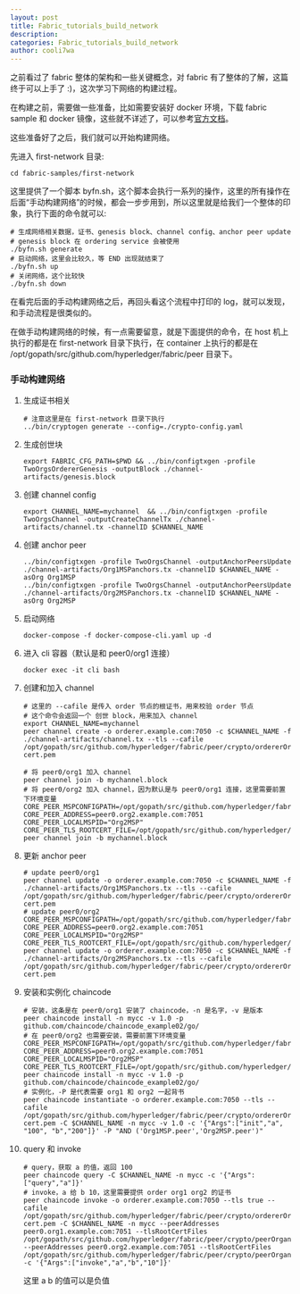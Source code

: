 ```yaml
---
layout: post
title: Fabric_tutorials_build_network
description:
categories: Fabric_tutorials_build_network
author: cooli7wa
---
```

之前看过了 fabric 整体的架构和一些关键概念，对 fabric 有了整体的了解，这篇终于可以上手了 :)，这次学习下网络的构建过程。

在构建之前，需要做一些准备，比如需要安装好 docker 环境，下载 fabric sample 和 docker 镜像，这些就不详述了，可以参考[官方文档](https://hyperledger-fabric.readthedocs.io/en/release-1.3/install.html)。

这些准备好了之后，我们就可以开始构建网络。

先进入 first-network 目录:

```
cd fabric-samples/first-network
```

这里提供了一个脚本 byfn.sh，这个脚本会执行一系列的操作，这里的所有操作在后面“手动构建网络”的时候，都会一步步用到，所以这里就是给我们一个整体的印象，执行下面的命令就可以:

```
# 生成网络相关数据，证书、genesis block、channel config、anchor peer update
# genesis block 在 ordering service 会被使用
./byfn.sh generate
# 启动网络，这里会比较久，等 END 出现就结束了
./byfn.sh up
# 关闭网络，这个比较快
./byfn.sh down
```

在看完后面的手动构建网络之后，再回头看这个流程中打印的 log，就可以发现，和手动流程是很类似的。

在做手动构建网络的时候，有一点需要留意，就是下面提供的命令，在 host 机上执行的都是在 first-network 目录下执行，在 container 上执行的都是在 /opt/gopath/src/github.com/hyperledger/fabric/peer 目录下。

### 手动构建网络

1. 生成证书相关

   ```
   # 注意这里是在 first-network 目录下执行
   ../bin/cryptogen generate --config=./crypto-config.yaml
   ```

2. 生成创世块

   ```
   export FABRIC_CFG_PATH=$PWD && ../bin/configtxgen -profile TwoOrgsOrdererGenesis -outputBlock ./channel-artifacts/genesis.block
   ```

3. 创建 channel config

   ```
   export CHANNEL_NAME=mychannel  && ../bin/configtxgen -profile TwoOrgsChannel -outputCreateChannelTx ./channel-artifacts/channel.tx -channelID $CHANNEL_NAME
   ```

4. 创建 anchor peer

   ```
   ../bin/configtxgen -profile TwoOrgsChannel -outputAnchorPeersUpdate ./channel-artifacts/Org1MSPanchors.tx -channelID $CHANNEL_NAME -asOrg Org1MSP
   ../bin/configtxgen -profile TwoOrgsChannel -outputAnchorPeersUpdate ./channel-artifacts/Org2MSPanchors.tx -channelID $CHANNEL_NAME -asOrg Org2MSP
   ```

5. 启动网络

   ```
   docker-compose -f docker-compose-cli.yaml up -d
   ```

6. 进入 cli 容器（默认是和 peer0/org1 连接）

   ```
   docker exec -it cli bash
   ```

7. 创建和加入 channel

   ```
   # 这里的 --cafile 是传入 order 节点的根证书，用来校验 order 节点
   # 这个命令会返回一个 创世 block，用来加入 channel
   export CHANNEL_NAME=mychannel
   peer channel create -o orderer.example.com:7050 -c $CHANNEL_NAME -f ./channel-artifacts/channel.tx --tls --cafile /opt/gopath/src/github.com/hyperledger/fabric/peer/crypto/ordererOrganizations/example.com/orderers/orderer.example.com/msp/tlscacerts/tlsca.example.com-cert.pem
   ```

   ```
   # 将 peer0/org1 加入 channel
   peer channel join -b mychannel.block
   # 将 peer0/org2 加入 channel，因为默认是与 peer0/org1 连接，这里需要前置下环境变量
   CORE_PEER_MSPCONFIGPATH=/opt/gopath/src/github.com/hyperledger/fabric/peer/crypto/peerOrganizations/org2.example.com/users/Admin@org2.example.com/msp  CORE_PEER_ADDRESS=peer0.org2.example.com:7051 
   CORE_PEER_LOCALMSPID="Org2MSP" 
   CORE_PEER_TLS_ROOTCERT_FILE=/opt/gopath/src/github.com/hyperledger/fabric/peer/crypto/peerOrganizations/org2.example.com/peers/peer0.org2.example.com/tls/ca.crt
   peer channel join -b mychannel.block
   ```

8. 更新 anchor peer

   ```
   # update peer0/org1
   peer channel update -o orderer.example.com:7050 -c $CHANNEL_NAME -f ./channel-artifacts/Org1MSPanchors.tx --tls --cafile /opt/gopath/src/github.com/hyperledger/fabric/peer/crypto/ordererOrganizations/example.com/orderers/orderer.example.com/msp/tlscacerts/tlsca.example.com-cert.pem
   # update peer0/org2
   CORE_PEER_MSPCONFIGPATH=/opt/gopath/src/github.com/hyperledger/fabric/peer/crypto/peerOrganizations/org2.example.com/users/Admin@org2.example.com/msp CORE_PEER_ADDRESS=peer0.org2.example.com:7051 CORE_PEER_LOCALMSPID="Org2MSP" CORE_PEER_TLS_ROOTCERT_FILE=/opt/gopath/src/github.com/hyperledger/fabric/peer/crypto/peerOrganizations/org2.example.com/peers/peer0.org2.example.com/tls/ca.crt peer channel update -o orderer.example.com:7050 -c $CHANNEL_NAME -f ./channel-artifacts/Org2MSPanchors.tx --tls --cafile /opt/gopath/src/github.com/hyperledger/fabric/peer/crypto/ordererOrganizations/example.com/orderers/orderer.example.com/msp/tlscacerts/tlsca.example.com-cert.pem
   ```

9. 安装和实例化 chaincode

   ```
   # 安装，这条是在 peer0/org1 安装了 chaincode，-n 是名字，-v 是版本
   peer chaincode install -n mycc -v 1.0 -p github.com/chaincode/chaincode_example02/go/
   # 在 peer0/org2 也需要安装，需要前置下环境变量
   CORE_PEER_MSPCONFIGPATH=/opt/gopath/src/github.com/hyperledger/fabric/peer/crypto/peerOrganizations/org2.example.com/users/Admin@org2.example.com/msp CORE_PEER_ADDRESS=peer0.org2.example.com:7051 CORE_PEER_LOCALMSPID="Org2MSP" CORE_PEER_TLS_ROOTCERT_FILE=/opt/gopath/src/github.com/hyperledger/fabric/peer/crypto/peerOrganizations/org2.example.com/peers/peer0.org2.example.com/tls/ca.crt peer chaincode install -n mycc -v 1.0 -p github.com/chaincode/chaincode_example02/go/
   # 实例化，-P 是代表需要 org1 和 org2 一起背书
   peer chaincode instantiate -o orderer.example.com:7050 --tls --cafile /opt/gopath/src/github.com/hyperledger/fabric/peer/crypto/ordererOrganizations/example.com/orderers/orderer.example.com/msp/tlscacerts/tlsca.example.com-cert.pem -C $CHANNEL_NAME -n mycc -v 1.0 -c '{"Args":["init","a", "100", "b","200"]}' -P "AND ('Org1MSP.peer','Org2MSP.peer')"
   ```

10. query 和 invoke

    ```
    # query，获取 a 的值，返回 100
    peer chaincode query -C $CHANNEL_NAME -n mycc -c '{"Args":["query","a"]}'
    # invoke，a 给 b 10，这里需要提供 order org1 org2 的证书
    peer chaincode invoke -o orderer.example.com:7050 --tls true --cafile /opt/gopath/src/github.com/hyperledger/fabric/peer/crypto/ordererOrganizations/example.com/orderers/orderer.example.com/msp/tlscacerts/tlsca.example.com-cert.pem -C $CHANNEL_NAME -n mycc --peerAddresses peer0.org1.example.com:7051 --tlsRootCertFiles /opt/gopath/src/github.com/hyperledger/fabric/peer/crypto/peerOrganizations/org1.example.com/peers/peer0.org1.example.com/tls/ca.crt --peerAddresses peer0.org2.example.com:7051 --tlsRootCertFiles /opt/gopath/src/github.com/hyperledger/fabric/peer/crypto/peerOrganizations/org2.example.com/peers/peer0.org2.example.com/tls/ca.crt -c '{"Args":["invoke","a","b","10"]}'
    ```

    这里 a b 的值可以是负值

<script type="text/javascript" src="https://cdn.mathjax.org/mathjax/latest/MathJax.js?config=default"></script>
